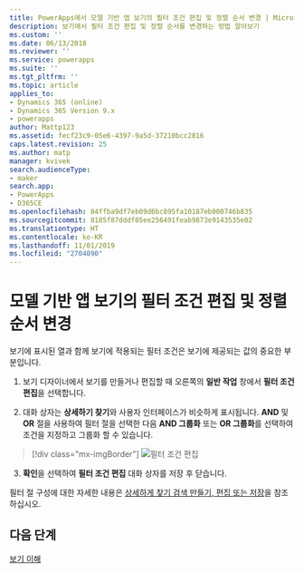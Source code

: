 ```yaml
---
title: PowerApps에서 모델 기반 앱 보기의 필터 조건 편집 및 정렬 순서 변경 | MicrosoftDocs
description: 보기에서 필터 조건 편집 및 정렬 순서를 변경하는 방법 알아보기
ms.custom: ''
ms.date: 06/13/2018
ms.reviewer: ''
ms.service: powerapps
ms.suite: ''
ms.tgt_pltfrm: ''
ms.topic: article
applies_to:
- Dynamics 365 (online)
- Dynamics 365 Version 9.x
- powerapps
author: Mattp123
ms.assetid: fecf23c9-05e6-4397-9a5d-37210bcc2816
caps.latest.revision: 25
ms.author: matp
manager: kvivek
search.audienceType:
- maker
search.app:
- PowerApps
- D365CE
ms.openlocfilehash: 84ffba9df7eb09d6bc895fa10187eb000746b835
ms.sourcegitcommit: 8185f87dddf05ee256491feab9873e9143535e02
ms.translationtype: HT
ms.contentlocale: ko-KR
ms.lasthandoff: 11/01/2019
ms.locfileid: "2704090"
---
```

# <a name="edit-filter-criteria-and-change-sort-order-in-model-driven-app-views"></a>모델 기반 앱 보기의 필터 조건 편집 및 정렬 순서 변경

<a name="BKMK_EditFilterCriteria"></a>   

보기에 표시된 열과 함께 보기에 적용되는 필터 조건은 보기에 제공되는 값의 중요한 부분입니다.  
  
1.  보기 디자이너에서 보기를 만들거나 편집할 때 오른쪽의 **일반 작업** 창에서 **필터 조건 편집**을 선택합니다.  
  
2.  대화 상자는 **상세하기 찾기**와 사용자 인터페이스가 비슷하게 표시됩니다. **AND** 및 **OR** 절을 사용하여 필터 절을 선택한 다음 **AND 그룹화** 또는 **OR 그룹화**를 선택하여 조건을 지정하고 그룹화 할 수 있습니다.  

  > [!div class="mx-imgBorder"] 
  > ![필터 조건 편집](media/edit-filter-criteria.png)
  
3.  **확인**을 선택하여 **필터 조건 편집** 대화 상자를 저장 후 닫습니다.  
  
 필터 절 구성에 대한 자세한 내용은 [상세하게 찾기 검색 만들기, 편집 또는 저장](https://docs.microsoft.com/dynamics365/customer-engagement/basics/save-advanced-find-search)을 참조하십시오.   
 
## <a name="next-steps"></a>다음 단계
[보기 이해 ](create-edit-views.md)
